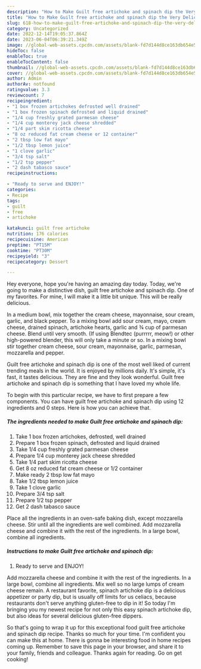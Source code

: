 ```yaml
---
description: "How to Make Guilt free artichoke and spinach dip the Very Delicious"
title: "How to Make Guilt free artichoke and spinach dip the Very Delicious"
slug: 618-how-to-make-guilt-free-artichoke-and-spinach-dip-the-very-delicious
category: Uncategorized
date: 2022-12-14T19:05:37.864Z
date: 2023-06-04T06:39:21.349Z
image: //global-web-assets.cpcdn.com/assets/blank-fd7d144d8ce163db654e5a02c40b08a2775adb7897d16e4062681dc7e1b2800f.png
hideToc: false
enableToc: true
enableTocContent: false
thumbnail: //global-web-assets.cpcdn.com/assets/blank-fd7d144d8ce163db654e5a02c40b08a2775adb7897d16e4062681dc7e1b2800f.png
cover: //global-web-assets.cpcdn.com/assets/blank-fd7d144d8ce163db654e5a02c40b08a2775adb7897d16e4062681dc7e1b2800f.png
author: Admin
authorAv: notfound
ratingvalue: 3.3
reviewcount: 7
recipeingredient:
- "1 box frozen artichokes defrosted well drained"
- "1 box frozen spinach defrosted and liquid drained"
- "1/4 cup freshly grated parmesan cheese"
- "1/4 cup monterey jack cheese shredded"
- "1/4 part skim ricotta cheese"
- "8 oz reduced fat cream cheese or 12 container"
- "2 tbsp low fat mayo"
- "1/2 tbsp lemon juice"
- "1 clove garlic"
- "3/4 tsp salt"
- "1/2 tsp pepper"
- "2 dash tabasco sauce"
recipeinstructions:

- "Ready to serve and ENJOY!"
categories:
- Recipe
tags:
- guilt
- free
- artichoke

katakunci: guilt free artichoke 
nutrition: 176 calories
recipecuisine: American
preptime: "PT15M"
cooktime: "PT30M"
recipeyield: "3"
recipecategory: Dessert

---
```



Hey everyone, hope you're having an amazing day today. Today, we're going to make a distinctive dish, guilt free artichoke and spinach dip. One of my favorites. For mine, I will make it a little bit unique. This will be really delicious.

In a medium bowl, mix together the cream cheese, mayonnaise, sour cream, garlic, and black pepper. To a mixing bowl add sour cream, mayo, cream cheese, drained spinach, artichoke hearts, garlic and ¾ cup of parmesan cheese. Blend until very smooth. (If using Blendtec (purrrrr, meow!) or other high-powered blender, this will only take a minute or so. In a mixing bowl stir together cream cheese, sour cream, mayonnaise, garlic, parmesan, mozzarella and pepper.

Guilt free artichoke and spinach dip is one of the most well liked of current trending meals in the world. It is enjoyed by millions daily. It's simple, it's fast, it tastes delicious. They are fine and they look wonderful. Guilt free artichoke and spinach dip is something that I have loved my whole life.


To begin with this particular recipe, we have to first prepare a few components. You can have guilt free artichoke and spinach dip using 12 ingredients and 0 steps. Here is how you can achieve that.

<!--inarticleads1-->

##### The ingredients needed to make Guilt free artichoke and spinach dip:

1. Take 1 box frozen artichokes, defrosted, well drained
1. Prepare 1 box frozen spinach, defrosted and liquid drained
1. Take 1/4 cup freshly grated parmesan cheese
1. Prepare 1/4 cup monterey jack cheese shredded
1. Take 1/4 part skim ricotta cheese
1. Get 8 oz reduced fat cream cheese or 1/2 container
1. Make ready 2 tbsp low fat mayo
1. Take 1/2 tbsp lemon juice
1. Take 1 clove garlic
1. Prepare 3/4 tsp salt
1. Prepare 1/2 tsp pepper
1. Get 2 dash tabasco sauce


Place all the ingredients in an oven-safe baking dish, except mozzarella cheese. Stir until all the ingredients are well combined. Add mozzarella cheese and combine it with the rest of the ingredients. In a large bowl, combine all ingredients. 

<!--inarticleads2-->

##### Instructions to make Guilt free artichoke and spinach dip:


1. Ready to serve and ENJOY!

Add mozzarella cheese and combine it with the rest of the ingredients. In a large bowl, combine all ingredients. Mix well so no large lumps of cream cheese remain. A restaurant favorite, spinach artichoke dip is a delicious appetizer or party dip, but is usually off limits for us celiacs, because restaurants don&#39;t serve anything gluten-free to dip in it! So today I&#39;m bringing you my newest recipe for not only this easy spinach artichoke dip, but also ideas for several delicious gluten-free dippers. 

So that's going to wrap it up for this exceptional food guilt free artichoke and spinach dip recipe. Thanks so much for your time. I'm confident you can make this at home. There is gonna be interesting food in home recipes coming up. Remember to save this page in your browser, and share it to your family, friends and colleague. Thanks again for reading. Go on get cooking!
